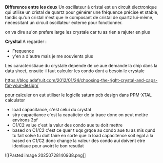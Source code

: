 **Difference entre les deux**
Un oscillateur à cristal est un circuit électronique qui utilise un cristal de quartz pour générer une fréquence précise et stable, tandis qu'un cristal n'est que le composant de cristal de quartz lui-même, nécessitant un circuit oscillateur externe pour fonctionner.

on va dire au'on prefere large les crystale car tu as rien a rajuter en plus

**Crysltal**
A regarder :
- Frequence
- y'en a d'autre mais je me souvients plus

Les caracteristiaue du crystale depende de ce aue demande la chip dans la data sheet, ensuite il faut calculer les condo dont a besoin le crystale

https://blog.adafruit.com/2012/01/24/choosing-the-right-crystal-and-caps-for-your-design/

pour calculer on eut utiliser le logicile saturn pcb design
dans PPM-XTAL calculator 
- load capacitance, c'est celui du crystal
- stry capacitance c'est la capaticter de ta trace donc on peut mettre environs 3pf
- C1/C2 value c'est la valur des condo aue tu doit mettre
- based on C1/C2 c'est ce quer t uqs grqce au condo aue tu as mis
qund tu fait solve tu doit faire en sorte que la load capacitence soit egal a la based on C1/C2 donc change la valeur des condo aui doivent etre identiaue pour avoirt le bon resutlat

![[Pasted image 20250728140938.png]]